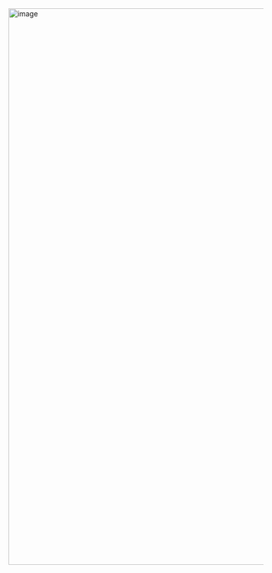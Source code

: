 <img width="1097" alt="image" src="https://github.com/user-attachments/assets/4b2c0645-9738-46ef-aebe-e8abf3300d5e">
